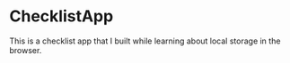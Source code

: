 # ChecklistApp
This is a checklist app that I built while learning about local storage in the browser. 
